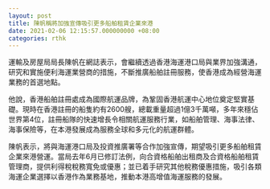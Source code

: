 ```yaml
---
layout: post
title: 陳帆稱將加強宣傳吸引更多船舶租賃企業來港
date: 2021-02-06 12:15:57.000000000 +08:00
categories: rthk
---
```


運輸及房屋局局長陳帆在網誌表示，會繼續透過香港海運港口局與業界加強溝通，研究和實施便利海運業營商的措施，不斷推廣船舶註冊服務，使香港成為經營海運業務的首選地點。

他說，香港船舶註冊處成為國際航運品牌，為鞏固香港航運中心地位奠定堅實基礎。現時在香港註冊的船隻約有2600艘，總載重量超過1億3千萬噸，多年來穩佔世界第4位，註冊船隊的快速增長令相關航運服務行業，如船舶管理、海事法律、海事保險等，在本港發展成為服務全球和多元化的航運群體。

陳帆表示，將與海運港口局及投資推廣署等合作加強宣傳，期望吸引更多船舶租賃企業來港營運。當局去年6月已修訂法例，向合資格船舶出租商及合資格船舶租賃管理商，提供利得稅稅務寬免或優惠；並已着手研究其他稅務優惠措施，吸引各類海運企業選擇以香港作為業務基地，推動本港高增值海運服務的發展。
